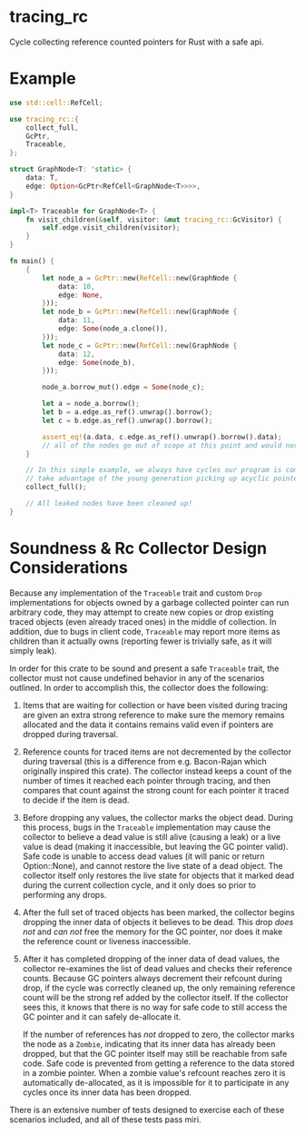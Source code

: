 # tracing_rc
Cycle collecting reference counted pointers for Rust with a safe api.

# Example
```rs
use std::cell::RefCell;

use tracing_rc::{
    collect_full,
    GcPtr,
    Traceable,
};

struct GraphNode<T: 'static> {
    data: T,
    edge: Option<GcPtr<RefCell<GraphNode<T>>>>,
}

impl<T> Traceable for GraphNode<T> {
    fn visit_children(&self, visitor: &mut tracing_rc::GcVisitor) {
        self.edge.visit_children(visitor);
    }
}

fn main() {
    {
        let node_a = GcPtr::new(RefCell::new(GraphNode {
            data: 10,
            edge: None,
        }));
        let node_b = GcPtr::new(RefCell::new(GraphNode {
            data: 11,
            edge: Some(node_a.clone()),
        }));
        let node_c = GcPtr::new(RefCell::new(GraphNode {
            data: 12,
            edge: Some(node_b),
        }));

        node_a.borrow_mut().edge = Some(node_c);

        let a = node_a.borrow();
        let b = a.edge.as_ref().unwrap().borrow();
        let c = b.edge.as_ref().unwrap().borrow();

        assert_eq!(a.data, c.edge.as_ref().unwrap().borrow().data);
        // all of the nodes go out of scope at this point and would normally be leaked.
    }

    // In this simple example, we always have cycles our program is complete after this, so we can't
    // take advantage of the young generation picking up acyclic pointers without tracing.
    collect_full();

    // All leaked nodes have been cleaned up!
}
```

# Soundness & Rc Collector Design Considerations
Because any implementation of the `Traceable` trait and custom `Drop` implementations for objects
owned by a garbage collected pointer can run arbitrary code, they may attempt to create new copies or
drop existing traced objects (even already traced ones) in the middle of collection. In addition,
due to bugs in client code, `Traceable` may report more items as children than it actually owns
(reporting fewer is trivially safe, as it will simply leak).

In order for this crate to be sound and present a safe `Traceable` trait, the collector must not
cause undefined behavior in any of the scenarios outlined. In order to accomplish this, the
collector does the following:
1. Items that are waiting for collection or have been visited during tracing are given an extra
   strong reference to make sure the memory remains allocated and the data it contains remains valid
   even if pointers are dropped during traversal.
2. Reference counts for traced items are not decremented by the collector during traversal (this is
   a difference from e.g. Bacon-Rajan which originally inspired this crate). The collector instead
   keeps a count of the number of times it reached each pointer through tracing, and then compares
   that count against the strong count for each pointer it traced to decide if the item is dead.
3. Before dropping any values, the collector marks the object dead. During this process, bugs in the
   `Traceable` implementation may cause the collector to believe a dead value is still alive
   (causing a leak) or a live value is dead (making it inaccessible, but leaving the GC pointer
   valid). Safe code is unable to access dead values (it will panic or return Option::None), and
   cannot restore the live state of a dead object. The collector itself only restores the live state
   for objects that it marked dead during the current collection cycle, and it only does so prior to
   performing any drops.
4. After the full set of traced objects has been marked, the collector begins dropping the inner
   data of objects it believes to be dead. This drop _does not_ and _can not_ free the memory for
   the GC pointer, nor does it make the reference count or liveness inaccessible.
5. After it has completed dropping of the inner data of dead values, the collector re-examines the
   list of dead values and checks their reference counts. Because GC pointers always decrement their
   refcount during drop, if the cycle was correctly cleaned up, the only remaining reference count
   will be the strong ref added by the collector itself. If the collector sees this, it knows that
   there is no way for safe code to still access the GC pointer and it can safely de-allocate it.
   
   If the number of references has _not_ dropped to zero, the collector marks the node as a
   `Zombie`, indicating that its inner data has already been dropped, but that the GC pointer itself
   may still be reachable from safe code. Safe code is prevented from getting a reference to the
   data stored in a zombie pointer. When a zombie value's refcount reaches zero it is automatically
   de-allocated, as it is impossible for it to participate in any cycles once its inner data has
   been dropped.

There is an extensive number of tests designed to exercise each of these scenarios included, and all
of these tests pass miri.